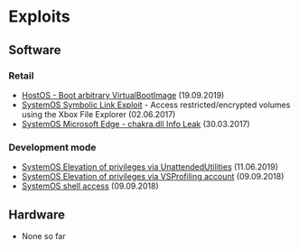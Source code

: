 # Exploits

## Software

### Retail
- [HostOS - Boot arbitrary VirtualBootImage](boot-arbitrary-virtualbootimage) (19.09.2019)
- [SystemOS Symbolic Link Exploit](file-explorer-symbolic-links) - Access restricted/encrypted volumes using the Xbox File Explorer (02.06.2017)
- [SystemOS Microsoft Edge - chakra.dll Info Leak](ms-edge-exploit-cve-2016-7200) (30.03.2017)

### Development mode
- [SystemOS Elevation of privileges via UnattendedUtilities](devmode-unattended-utilities) (11.06.2019)
- [SystemOS Elevation of privileges via VSProfiling account](devmode-priv-escalation-vsprofiling) (09.09.2018)
- [SystemOS shell access](setup-dev-mode#using-ssh) (09.09.2018)

## Hardware
- None so far
